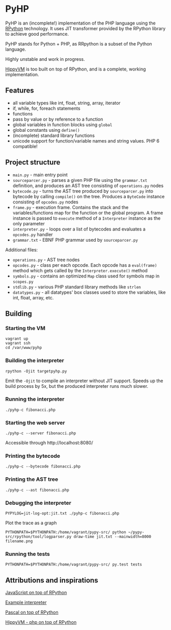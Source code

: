 # PyHP

PyHP is an (incomplete!) implementation of the PHP language using the
[RPython](http://pypy.org) technology. It uses JIT transformer provided by the
RPython library to achieve good performance.

PyHP stands for Python + PHP, as RRpython is a subset of the Python language.

Highly unstable and work in progress.

[HippyVM](https://github.com/hippyvm/hippyvm) is too built on top of RPython,
and is a complete, working implementation.

## Features

- all variable types like int, float, string, array, iterator
- if, while, for, foreach statements
- functions
- pass by value or by reference to a function
- global variables in function blocks using `global`
- global constants using `define()`
- (incomplete) standard library functions
- unicode support for function/variable names and string values. PHP 6 compatible!

## Project structure

- `main.py` - main entry point
- `sourceparcer.py` - parses a given PHP file using the `grammar.txt` definition,
and produces an AST tree consisting of `operations.py` nodes
- `bytecode.py` - turns the AST tree produced by `sourceparcer.py` into bytecode
by calling `compile()` on the tree. Produces a `ByteCode` instance consisting of
`opcodes.py` nodes
- `frame.py` - execution frame. Contains the stack and the variables/functions map
for the function or the global program. A frame instance is passed to `execute`
method of a `Interpreter` instance as the only parameter
- `interpreter.py` - loops over a list of bytecodes and evaluates a `opcodes.py`
handler
- `grammar.txt` - EBNF PHP grammar used by `sourceparcer.py`

Additional files:
- `operations.py` - AST tree nodes
- `opcodes.py` - class per each opcode. Each opcode has a `eval(frame)` method which gets
called by the `Interpreter.execute()` method
- `symbols.py` - contains an optimized `Map` class used for symbols map in `scopes.py`
- `stdlib.py` - various PHP standard library methods like `strlen`
- `datatypes.py` - all datatypes' box classes used to store the variables,
like int, float, array, etc.

## Building

### Starting the VM

    vagrant up
    vagrant ssh
    cd /var/www/pyhp

### Building the interpreter

    rpython -Ojit targetpyhp.py

Emit the `-Ojit` to compile an interpreter without JIT support. Speeds up the build
process by 5x, but the produced interpreter runs much slower.

### Running the interpreter

    ./pyhp-c fibonacci.php

### Starting the web server

    ./pyhp-c --server fibonacci.php

Accessible through http://localhost:8080/

### Printing the bytecode

    ./pyhp-c --bytecode fibonacci.php

### Printing the AST tree

    ./pyhp-c --ast fibonacci.php

### Debugging the interpreter

    PYPYLOG=jit-log-opt:jit.txt ./pyhp-c fibonacci.php

Plot the trace as a graph

    PYTHONPATH=$PYTHONPATH:/home/vagrant/pypy-src/ python ~/pypy-src/rpython/tool/logparser.py draw-time jit.txt --mainwidth=8000 filename.png

### Running the tests

    PYTHONPATH=$PYTHONPATH:/home/vagrant/pypy-src/ py.test tests

## Attributions and inspirations

[JavaScript on top of RPython](https://bitbucket.org/pypy/lang-js/src/de89ec32a7dc?at=default)

[Example interpreter](https://bitbucket.org/pypy/example-interpreter/src/a00d0f9c36f1?at=default)

[Pascal on top of RPython](https://github.com/WarPie/Pascal)

[HippyVM - php on top of RPython](https://github.com/hippyvm/hippyvm)
